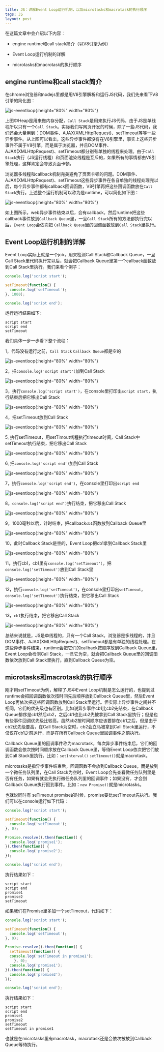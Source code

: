 ```yaml
---
title: JS：详解Event Loop运行机制，以及microtasks和macrotask的执行顺序
tags: JS
layout: post
---
```


在这篇文章中会介绍以下内容：
- engine runtime和call stack简介（以V8引擎为例）

- Event Loop运行机制的详解

- microtasks和macrotask的执行顺序

## engine runtime和call stack简介

在chrome浏览器和nodejs里都是用V8引擎解析和运行JS代码，我们先来看下V8引擎的简化图：

![js-eventloop](/assets/images/posts/js/js-eventloop01.png){:height="80%" width="80%"}

上图中Heap是用来做内存分配，```Call Stack```是用来执行JS代码，由于JS是单线程所以只有一个```Call Stack```。实际我们写网页开发的时候，除了一些JS代码，我们还会大量用到：DOM事件、AJAX(XMLHttpRequest)、setTimeout等等一些异步事件。从上图可以看出，这些异步事件都没有在V8引擎里，事实上这些异步事件不属于V8引擎，而是属于浏览器，并且DOM事件、AJAX(XMLHttpRequest)、setTimeout都分别有单独的线程来处理。由于```Call Stack```执行（JS运行线程）和页面渲染线程是互斥的，如果所有的事情都由V8引擎处理，这样肯定会导致页面卡顿。


浏览器多线程和callback机制完美避免了页面卡顿的问题。DOM事件、AJAX(XMLHttpRequest)、setTimeout这些异步事件在各自单独的线程处理完以后，每个异步事件都有callback回调函数，V8引擎再把这些回调函数放在```Call Stack```执行。上述整个运行机制可以称为是runtime，可以简化如下图：

![js-eventloop](/assets/images/posts/js/js-eventloop02.png){:height="80%" width="80%"}

如上图所示，web异步事件结束以后，会有callback，然后runtime把这些callback事件放到```Callback Queue```里，一旦```Call Stack```所有的方法都执行完以后，```Event Loop```会依次把 ```Callback Queue```里的回调函数放到```Call Stack```里执行。

## Event Loop运行机制的详解

Event Loop实际上就是一个job，用来检测Call Stack和Callback Queue，一旦Call Stack里代码执行完以后，就会把Callback Queue里第一个callback函数放到Call Stack里执行。我们来看个例子：

```js
console.log('script start');

setTimeout(function() {
  console.log('setTimeout');
}, 1000);

console.log('script end');
```
运行运行结果如下:

```
script start
script end
setTimeout
```
我们具体一步一步看下整个流程：


1，代码没有运行之前，```Call Stack``` ```Callback Queue```都是空的 

![js-eventloop](/assets/images/posts/js/js-eventloop03.png){:height="80%" width="80%"}


2，把```console.log('script start')```加到Call Stack

![js-eventloop](/assets/images/posts/js/js-eventloop04.png){:height="80%" width="80%"}

3，执行```console.log('script start')```，在console里打印出```script start```，执行结束后把它移出Call Stack

![js-eventloop](/assets/images/posts/js/js-eventloop05.png){:height="80%" width="80%"}

4，把setTimeout放到Call Stack

![js-eventloop](/assets/images/posts/js/js-eventloop06.png){:height="80%" width="80%"}

5, 执行setTimeout，用setTimout线程执行timeout时间，Call Stack中setTimeout执行结束，把它移出Call Stack

![js-eventloop](/assets/images/posts/js/js-eventloop07.png){:height="80%" width="80%"}

6, 把```console.log('script end')```加到Call Stack

![js-eventloop](/assets/images/posts/js/js-eventloop08.png){:height="80%" width="80%"}

7，执行```console.log('script end')```，在console里打印出```script end```

![js-eventloop](/assets/images/posts/js/js-eventloop09.png){:height="80%" width="80%"}


8，```console.log('script end')```执行结束，把它移出Call Stack


![js-eventloop](/assets/images/posts/js/js-eventloop10.png){:height="80%" width="80%"}

9，1000毫秒以后，计时结束，把callback```cb1```函数放到Callback Queue里

![js-eventloop](/assets/images/posts/js/js-eventloop11.png){:height="80%" width="80%"}

10，此时Callback Stack是空的，Event Loop把cb1拿到Callback Stack里

![js-eventloop](/assets/images/posts/js/js-eventloop12.png){:height="80%" width="80%"}

11，执行cb1，cb1里有```console.log('setTimeout')```，把```console.log('setTimeout')```放到Call Stack里

![js-eventloop](/assets/images/posts/js/js-eventloop13.png){:height="80%" width="80%"}

12，执行```console.log('setTimeout')```，在console里打印出```setTimeout```，```console.log('setTimeout')```执行结束，把它移出Call Stack

![js-eventloop](/assets/images/posts/js/js-eventloop14.png){:height="80%" width="80%"}

13，```cb1```执行结束，把它移出Call Stack

![js-eventloop](/assets/images/posts/js/js-eventloop15.png){:height="80%" width="80%"}


总结来说就是，JS是单线程的，只有一个Call Stack，浏览器是多线程的，并且DOM事件、AJAX(XMLHttpRequest)、setTimeout都是有单独的线程处理。在这些异步事件结束，runtime会把它们的callback按顺序放到Callback Queue里，Event Loop会检测Call Stack，一旦它为空，就会把Callback Queue里的回调函数依次放到Call Stack里执行，直到Callback Queue为空。

## microtasks和macrotask的执行顺序

刚才用setTimeout为例，解释了JS中Event Loop机制是怎么运行的，也提到过runtime会把回调函数依次按时间先后顺序放到Callback Queue里，然后Event Loop再依次把这些回调函数放到Call Stack里运行。但实际上异步事件之间并不相同，它们的优先级也有区别。比如说异步事件cb1比cb2先结束，在Callback Queue排序是cb1然后cb2，之后cb1也比cb2先被拿到Call Stack里执行；但是也有些事件回调优先级比较高，虽然cb2按时间顺序应该要排在cb1之后，但是由于cb2优先级要高，在Call Stack为空时，cb2会立马被拿到Call Stack里运行，不仅仅在cb1之前运行，而是在所有Callback Queue里回调事件之前执行。


Callback Queue里的回调事件称为macrotask，每次异步事件结束后，它们的回调函数会依次按时间顺序放在Callback Queue里，等待Event Loop依次把它们放到Call Stack里执行。比如：```setInterval()``` ```setTimeout()```就是macrotask。


microtasks是指异步事件结束后，回调函数不会放到Callback Queue，而是放到一个微任务队列里，在Call Stack为空时，Event Loop会先查看微任务队列里是否有任务，如果有就会先执行微任务队列里的回调事件；如果没有，才会到Callback Queue执行回到事件。比如：```new Promise()```就是microtasks。


也就说同时有 seTimeout promise的时候，promise要比setTimeout先执行。我们可以在console运行如下代码：

```js
console.log('script start');

setTimeout(function() {
  console.log('setTimeout');
}, 0);

Promise.resolve().then(function() {
  console.log('promise1');
}).then(function() {
  console.log('promise2');
});

console.log('script end');
```
执行结果如下：

```
script start
script end
promise1
promise2
setTimeout
```

如果我们在Promise里多加一个setTimeout，代码如下：
```js
console.log('script start');

setTimeout(function() {
  console.log('setTimeout');
}, 0);

Promise.resolve().then(function() {
  setTimeout(function() {
  console.log('setTimeout in promise1');
    }, 0);  
  console.log('promise1');
}).then(function() {
  console.log('promise2');
});

console.log('script end');
```
执行结果如下：

```
script start
script end
promise1
promise2
setTimeout
setTimeout in promise1
```
也就是在microtasks里有macrotask，macrotask还是会依次被放到Callback Queue等待执行。


